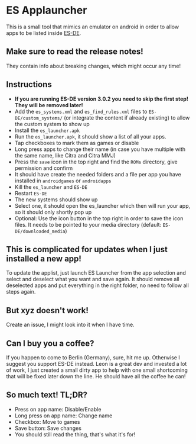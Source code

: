 # ES Applauncher
This is a small tool that mimics an emulator on android in order to allow apps to be listed inside [ES-DE]([https://pages.github.com/](https://gitlab.com/es-de/emulationstation-de)https://gitlab.com/es-de/emulationstation-de).

## Make sure to read the release notes!
They contain info about breaking changes, which might occur any time!

## Instructions
- **If you are running ES-DE version 3.0.2 you need to skip the first step! They will be removed later!**
- Add the `es_systems.xml` and `es_find_rules.xml` files to `ES-DE/custom_systems/` (or integrate the content if already existing) to allow the custom system to show up
- Install the `es_launcher.apk`
- Run the `es_launcher.apk`, it should show a list of all your apps.
- Tap checkboxes to mark them as games or disable
- Long press apps to change their name (in case you have multiple with the same name, like Citra and Citra MMJ)
- Press the `save` icon in the top right and find the `ROMs` directory, give permission and confirm
- It should have create the needed folders and a file per app you have installed in `androidgames` or `androidapps`
- Kill the `es_launcher` and `ES-DE`
- Restart `ES-DE`
- The new systems should show up
- Select one, it should open the es_launcher which then will run your app, so it should only shortly pop up
- Optional: Use the icon button in the top right in order to save the icon files. It needs to be pointed to your media directory (default: `ES-DE/downloaded_media`)

## This is complicated for updates when I just installed a new app!
To update the applist, just launch ES Launcher from the app selection and select and deselect what you want and save again.
It should remove all deselected apps and put everything in the right folder, no need to follow all steps again.

## But xyz doesn't work!
Create an issue, I might look into it when I have time.

## Can I buy you a coffee?
If you happen to come to Berlin (Germany), sure, hit me up.
Otherwise I suggest you support ES-DE instead.
Leon is a great dev and invested a lot of work, I just created a small dirty app to help with one small shortcoming that will be fixed later down the line.
He should have all the coffee he can!

## So much text! TL;DR?
- Press on app name: Disable/Enable
- Long press on app name: Change name
- Checkbox: Move to games
- Save button: Save changes
- You should still read the thing, that's what it's for!
